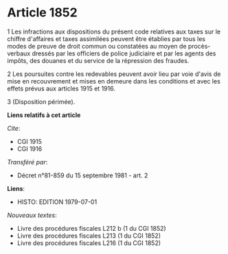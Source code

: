 # Article 1852

1  Les infractions aux dispositions du présent code relatives aux taxes sur le chiffre d'affaires et taxes assimilées peuvent
être établies par tous les modes de preuve de droit commun ou constatées au moyen de procès-verbaux dressés par les officiers
de police judiciaire et par les agents des impôts, des douanes et du service de la répression des fraudes.

2  Les poursuites contre les redevables peuvent avoir lieu par voie d'avis de mise en recouvrement et mises en demeure dans
les conditions et avec les effets prévus aux articles 1915 et 1916.

3  (Disposition périmée).

**Liens relatifs à cet article**

_Cite_:

  - CGI 1915
  - CGI 1916

_Transféré par_:

  - Décret n°81-859 du 15 septembre 1981 - art. 2

**Liens**:

  - HISTO: EDITION 1979-07-01

_Nouveaux textes_:

  - Livre des procédures fiscales L212 b (1 du CGI 1852)
  - Livre des procédures fiscales L213 (1 du CGI 1852)
  - Livre des procédures fiscales L216 (1 du CGI 1852)
